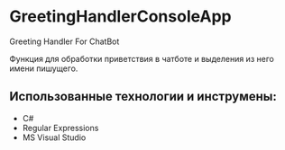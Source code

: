 # GreetingHandlerConsoleApp
Greeting Handler For ChatBot

Функция для обработки приветствия в чатботе и выделения из него имени пишущего.

## Использованные технологии и инструмены:
- C#
- Regular Expressions
- MS Visual Studio
